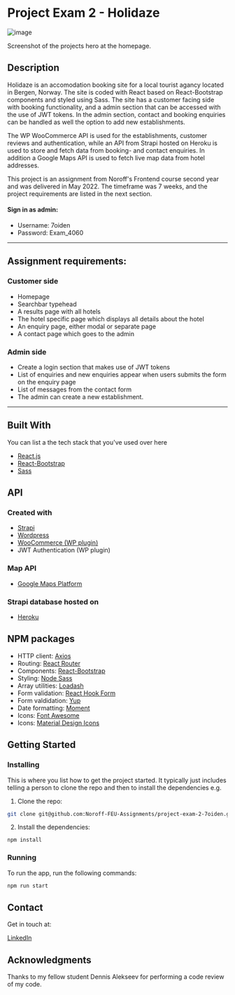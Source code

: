 # Project Exam 2 - Holidaze

![image](https://res.cloudinary.com/dhd2paq70/image/upload/v1654681030/holidaze_x4owk1.jpg)

Screenshot of the projects hero at the homepage.

## Description

Holidaze is an accomodation booking site for a local tourist
agancy located in Bergen, Norway. The site is coded with React based
on React-Bootstrap components and styled using Sass. The site
has a customer facing side with booking functionality, and a
admin section that can be accessed with the use of JWT tokens.
In the admin section, contact and booking enquiries can be
handled as well the option to add new establishments.

The WP WooCommerce API is used for the establishments, customer reviews and authentication, while an
API from Strapi hosted on Heroku is used to store and fetch data
from booking- and contact enquiries. In addition a Google Maps API is used to fetch live map data from hotel addresses.

This project is an assignment from Noroff's Frontend course second year and was delivered in May 2022. The timeframe was 7 weeks, and the project requirements are listed in the next section.

#### Sign in as admin:

- Username: 7oiden
- Password: Exam_4060

<hr/>

## Assignment requirements:

### Customer side

- Homepage
- Searchbar typehead
- A results page with all hotels
- The hotel specific page which displays all details about the hotel
- An enquiry page, either modal or separate page
- A contact page which goes to the admin

### Admin side

- Create a login section that makes use of JWT tokens
- List of enquiries and new enquiries appear when users submits the form on the enquiry page
- List of messages from the contact form
- The admin can create a new establishment.

<hr/>

## Built With

You can list a the tech stack that you've used over here

- [React.js](https://reactjs.org/)
- [React-Bootstrap](https://react-bootstrap.github.io/)
- [Sass](https://sass-lang.com)

## API

### Created with

- [Strapi](https://strapi.io)
- [Wordpress](https://wordpress.com)
- [WooCommerce (WP plugin)](https://woocommerce.com)
- JWT Authentication (WP plugin)

### Map API

- [Google Maps Platform](https://developers.google.com/maps)

### Strapi database hosted on

- [Heroku](https://heroku.com)

## NPM packages

- HTTP client: [Axios](https://axios-http.com/docs/intro)
- Routing: [React Router](https://reactrouter.com/)
- Components: [React-Bootstrap](https://react-bootstrap.github.io/)
- Styling: [Node Sass](https://www.npmjs.com/package/node-sass)
- Array utilities: [Loadash](https://lodash.com/)
- Form validation: [React Hook Form](https://react-hook-form.com/)
- Form valdidation: [Yup](https://github.com/jquense/yup)
- Date formatting: [Moment](https://momentjs.com/)
- Icons: [Font Awesome](https://fontawesome.com/v5/docs/web/setup/use-package-managers)
- Icons: [Material Design Icons](https://materialdesignicons.com/)

## Getting Started

### Installing

This is where you list how to get the project started. It typically just includes telling a person to clone the repo and then to install the dependencies e.g.

1. Clone the repo:

```bash
git clone git@github.com:Noroff-FEU-Assignments/project-exam-2-7oiden.git
```

2. Install the dependencies:

```
npm install
```

### Running

To run the app, run the following commands:

```bash
npm run start
```

## Contact

Get in touch at:

[LinkedIn](https://www.linkedin.com/in/tommy-j-16b56678/)

## Acknowledgments

Thanks to my fellow student Dennis Alekseev for performing a code review of my code.
